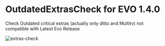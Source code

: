 # OutdatedExtrasCheck for EVO 1.4.0
Check Outdated critical extras (actually only ditto and Multitv) not compatible with Latest Evo Release

![extras-check](https://user-images.githubusercontent.com/7342798/35346219-ee5c80b8-0131-11e8-8107-471ab2461ec8.png)

